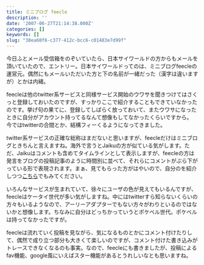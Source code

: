 ```yaml
---
title: ミニブログ feecle
description: ''
date: '2007-06-27T21:14:38.000Z'
categories: []
keywords: []
slug: "38ea60f6-c377-412c-bcc6-c01483e7d99f"
---
```

今日ふとメール受信箱をのぞいていたら、日本サイワールドの方からもメールを頂いていたので、エントリー。日本サイワールドってのは、ミニブログfeecleの運営元。偶然にもメールいただいた方と下の名前が一緒だった（漢字は違いますが）とかは内緒。

feecleは他のtwitter系サービスと同様サービス開始のウワサを聞きつけてはさくっと登録しておいたのですが、すっかりここで紹介することもできていなかったのです。挙げ句の果てに、登録してしばらく放っておいて、またウワサになったときに自分がアカウント持ってるなんて想像もしてなかったくらいですから。  
今ではtwitterの合間とか、結構フィーくるようになってきました。

twitter系サービスの正確な総称はまだないと思いますが、feecleだけはミニブログときちんと言えますね。海外で言うとJaikuの方が似ている気がします。ただ、Jaikuはコメントも含めてタイムラインとして表示しますが、feecleの方は発言をブログの投稿記事のように時間別に並べて、それらにコメントがぶら下がっている形で表現されます。まぁ、見てもらった方がはやいので、自分のを紹介しつつ[こちら](http://hiro.feecle.jp)でもみてください。

いろんなサービスが生まれていて、徐々にユーザの色が見えてもいるんですが、feecleはケータイ世代が多い気がしますね。中にはtwitterすら知らないくらいの方々もいるようなので、アーリーアダプターでもない方々がわりといるのではないかと想像します。ちなみに自分はどっちかっていうとポケベル世代。ポケベルは持ってなかったですが。

feecleは流れていく投稿を見ながら、気になるものとかにコメント付けたりして、偶然で成り立つ部分も大きくて楽しいのですが、コメント付けた書き込みがトレースできなくなるのも事実。なので、feecleにも書きましたが、投稿によるfav機能、google風にいえばスター機能があるとうれしいなとも思いますね。
